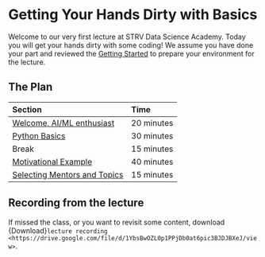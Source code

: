 # Getting Your Hands Dirty with Basics

Welcome to our very first lecture at STRV Data Science Academy. Today you will get your hands dirty with some coding! We
assume you have done your part and reviewed the [Getting Started](../00_start/intro.md) to prepare your environment for
the lecture.

## The Plan

| Section                                               | Time       |
|:------------------------------------------------------|:-----------|
| [Welcome, AI/ML enthusiast](../intro.md)              | 20 minutes |
| [Python Basics](python_basics.ipynb)                  | 30 minutes |
| Break                                                 | 15 minutes |
| [Motivational Example](motivational_example.ipynb)    | 40 minutes |
| [Selecting Mentors and Topics](selecting_topics.md)   | 15 minutes |

## Recording from the lecture

If missed the class, or you want to revisit some content, download
{Download}`lecture recording <https://drive.google.com/file/d/1YbsBwOZL0p1PPjDb0at6pic3BJDJBXeJ/view>`.

